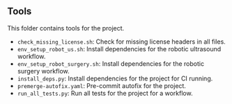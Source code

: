 ## Tools

This folder contains tools for the project.

- `check_missing_license.sh`: Check for missing license headers in all files.
- `env_setup_robot_us.sh`: Install dependencies for the robotic ultrasound workflow.
- `env_setup_robot_surgery.sh`: Install dependencies for the robotic surgery workflow.
- `install_deps.py`: Install dependencies for the project for CI running.
- `premerge-autofix.yaml`: Pre-commit autofix for the project.
- `run_all_tests.py`: Run all tests for the project for a workflow.
